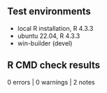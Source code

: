 ## Test environments
* local R installation, R 4.3.3
* ubuntu 22.04, R 4.3.3
* win-builder (devel)

## R CMD check results

0 errors | 0 warnings | 2 notes

